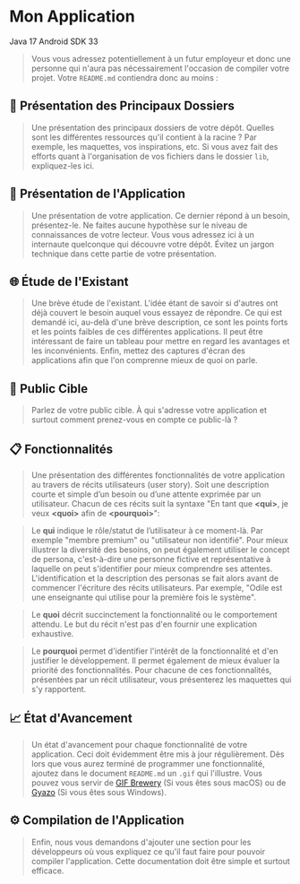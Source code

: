# Mon Application

Java 17
Android SDK 33


> Vous vous adressez potentiellement à un futur employeur et donc une personne qui n'aura pas nécessairement l'occasion de compiler votre projet. Votre `README.md` contiendra donc au moins :

## 📁 Présentation des Principaux Dossiers

> Une présentation des principaux dossiers de votre dépôt. Quelles sont les différentes ressources qu'il contient à la racine ? Par exemple, les maquettes, vos inspirations, etc. Si vous avez fait des efforts quant à l'organisation de vos fichiers dans le dossier `lib`, expliquez-les ici.

## 🚀 Présentation de l'Application

> Une présentation de votre application. Ce dernier répond à un besoin, présentez-le. Ne faites aucune hypothèse sur le niveau de connaissances de votre lecteur. Vous vous adressez ici à un internaute quelconque qui découvre votre dépôt. Évitez un jargon technique dans cette partie de votre présentation.

## 🌐 Étude de l'Existant

> Une brève étude de l'existant. L'idée étant de savoir si d'autres ont déjà couvert le besoin auquel vous essayez de répondre. Ce qui est demandé ici, au-delà d'une brève description, ce sont les points forts et les points faibles de ces différentes applications. Il peut être intéressant de faire un tableau pour mettre en regard les avantages et les inconvénients. Enfin, mettez des captures d'écran des applications afin que l'on comprenne mieux de quoi on parle.

## 🎯 Public Cible

> Parlez de votre public cible. À qui s'adresse votre application et surtout comment prenez-vous en compte ce public-là ?

## 📋 Fonctionnalités

> Une présentation des différentes fonctionnalités de votre application au travers de récits utilisateurs (user story). Soit une description courte et simple d’un besoin ou d’une attente exprimée par un utilisateur. Chacun de ces récits suit la syntaxe "En tant que **&lt;qui&gt;**, je veux **&lt;quoi&gt;** afin de **&lt;pourquoi&gt;**":

> Le **qui** indique le rôle/statut de l’utilisateur à ce moment-là. Par exemple "membre premium" ou "utilisateur non identifié". Pour mieux illustrer la diversité des besoins, on peut également utiliser le concept de persona, c'est-à-dire une personne fictive et représentative à laquelle on peut s'identifier pour mieux comprendre ses attentes. L'identification et la description des personas se fait alors avant de commencer l'écriture des récits utilisateurs. Par exemple, "Odile est une enseignante qui utilise pour la première fois le système".

> Le **quoi** décrit succinctement la fonctionnalité ou le comportement attendu. Le but du récit n'est pas d'en fournir une explication exhaustive.

> Le **pourquoi** permet d'identifier l'intérêt de la fonctionnalité et d'en justifier le développement. Il permet également de mieux évaluer la priorité des fonctionnalités. Pour chacune de ces fonctionnalités, présentées par un récit utilisateur, vous présenterez les maquettes qui s'y rapportent.

## 📈 État d'Avancement

>  Un état d'avancement pour chaque fonctionnalité de votre application. Ceci doit évidemment être mis à jour régulièrement. Dès lors que vous aurez terminé de programmer une fonctionnalité, ajoutez dans le document `README.md` un `.gif` qui l'illustre. Vous pouvez vous servir de [GIF Brewery](https://apps.apple.com/us/app/gif-brewery-3-by-gfycat/id1081413713?mt=12) (Si vous êtes sous macOS) ou de [Gyazo](https://gyazo.com) (Si vous êtes sous Windows).

## ⚙️ Compilation de l'Application

> Enfin, nous vous demandons d'ajouter une section pour les développeurs où vous expliquez ce qu'il faut faire pour pouvoir compiler l'application. Cette documentation doit être simple et surtout efficace.

<!-- vim: set spelllang=fr :-->